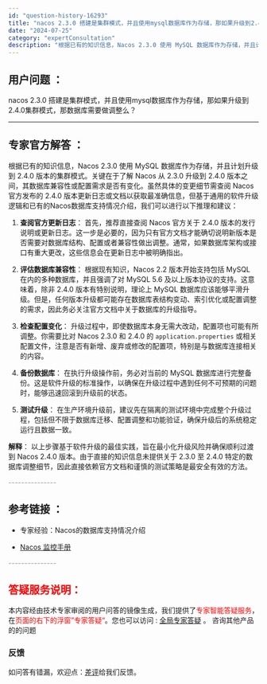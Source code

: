 ```yaml
---
id: "question-history-16293"
title: "nacos 2.3.0 搭建是集群模式，并且使用mysql数据库作为存储，那如果升级到2.4.0集群模式，"
date: "2024-07-25"
category: "expertConsultation"
description: "根据已有的知识信息，Nacos 2.3.0 使用 MySQL 数据库作为存储，并且计划升级到 2.4.0 版本的集群模式。关键在于了解 Nacos 从 2.3.0 升级到 2.4.0 版本之间，其数据库兼容性或配置需求是否有变化。虽然具体的变更细节需查阅 Nacos 官方发布的 2.4.0 版本更新"
---
```


## 用户问题 ： 
 nacos 2.3.0 搭建是集群模式，并且使用mysql数据库作为存储，那如果升级到2.4.0集群模式，那数据库需要做调整么？  

---------------
## 专家官方解答 ：

根据已有的知识信息，Nacos 2.3.0 使用 MySQL 数据库作为存储，并且计划升级到 2.4.0 版本的集群模式。关键在于了解 Nacos 从 2.3.0 升级到 2.4.0 版本之间，其数据库兼容性或配置需求是否有变化。虽然具体的变更细节需查阅 Nacos 官方发布的 2.4.0 版本更新日志或文档以获取最准确信息，但基于通用的软件升级逻辑和已有的Nacos数据库支持情况介绍，我们可以进行以下推理和建议：

1. **查阅官方更新日志**：
   首先，推荐直接查阅 Nacos 官方关于 2.4.0 版本的发行说明或更新日志。这一步是必要的，因为只有官方文档才能确切说明新版本是否需要对数据库结构、配置或者兼容性做出调整。通常，如果数据库架构或接口有重大更改，这些信息会在更新日志中被明确指出。

2. **评估数据库兼容性**：
   根据现有知识，Nacos 2.2 版本开始支持包括 MySQL 在内的多种数据库，并且强调了对 MySQL 5.6 及以上版本协议的支持。这意味着，除非 2.4.0 版本有特别说明，理论上 MySQL 数据库应该能够平滑升级。但是，任何版本升级都可能存在数据库表结构变动、索引优化或配置调整的需求，因此务必关注官方文档中关于数据库的升级指导。

3. **检查配置变化**：
   升级过程中，即使数据库本身无需大改动，配置项也可能有所调整。你需要比对 Nacos 2.3.0 和 2.4.0 的 `application.properties` 或相关配置文件，注意是否有新增、废弃或修改的配置项，特别是与数据库连接相关的内容。

4. **备份数据库**：
   在执行升级操作前，务必对当前的 MySQL 数据库进行完整备份。这是软件升级的标准操作，以确保在升级过程中遇到任何不可预期的问题时，能够迅速回滚到升级前的状态。

5. **测试升级**：
   在生产环境升级前，建议先在隔离的测试环境中完成整个升级过程，包括但不限于数据库迁移、配置调整和功能验证，确保升级后的系统稳定运行且数据一致。

**解释**：
以上步骤基于软件升级的最佳实践，旨在最小化升级风险并确保顺利过渡到 Nacos 2.4.0 版本。由于直接的知识信息未提供关于 2.3.0 至 2.4.0 特定的数据库调整细节，因此直接依赖官方文档和谨慎的测试策略是最安全有效的方法。


<font color="#949494">---------------</font> 


## 参考链接 ：

* 专家经验：Nacos的数据库支持情况介绍 
 
 * [Nacos 监控手册](https://nacos.io/docs/latest/guide/admin/monitor-guide)


 <font color="#949494">---------------</font> 
 


## <font color="#FF0000">答疑服务说明：</font> 

本内容经由技术专家审阅的用户问答的镜像生成，我们提供了<font color="#FF0000">专家智能答疑服务</font>，在<font color="#FF0000">页面的右下的浮窗”专家答疑“</font>。您也可以访问 : [全局专家答疑](https://answer.opensource.alibaba.com/docs/intro) 。 咨询其他产品的的问题

### 反馈
如问答有错漏，欢迎点：[差评](https://ai.nacos.io/user/feedbackByEnhancerGradePOJOID?enhancerGradePOJOId=16306)给我们反馈。
